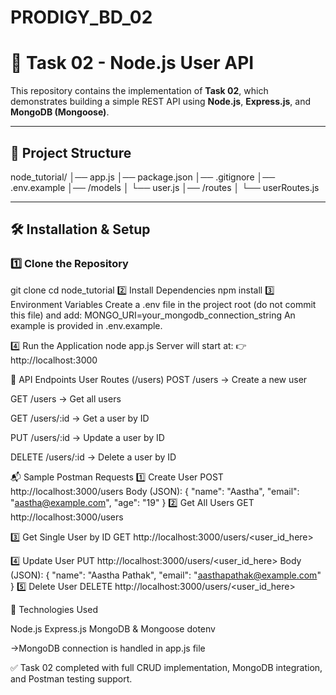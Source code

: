 # PRODIGY_BD_02

# 🚀 Task 02 - Node.js User API

This repository contains the implementation of **Task 02**, which demonstrates building a simple REST API using **Node.js**, **Express.js**, and **MongoDB (Mongoose)**.  

---

## 📂 Project Structure
node_tutorial/
│── app.js
│── package.json
│── .gitignore
│── .env.example
│── /models
│ └── user.js
│── /routes
│ └── userRoutes.js


---

## 🛠️ Installation & Setup

### 1️⃣ Clone the Repository
git clone <your-repo-url>
cd node_tutorial
2️⃣ Install Dependencies
npm install
3️⃣ Environment Variables
Create a .env file in the project root (do not commit this file) and add:
MONGO_URI=your_mongodb_connection_string
An example is provided in .env.example.

4️⃣ Run the Application
node app.js
Server will start at:
👉 http://localhost:3000

📌 API Endpoints
User Routes (/users)
POST /users → Create a new user

GET /users → Get all users

GET /users/:id → Get a user by ID

PUT /users/:id → Update a user by ID

DELETE /users/:id → Delete a user by ID

📬 Sample Postman Requests
1️⃣ Create User
POST http://localhost:3000/users
Body (JSON):
{
  "name": "Aastha",
  "email": "aastha@example.com",
  "age": "19"
}
2️⃣ Get All Users
GET http://localhost:3000/users

3️⃣ Get Single User by ID
GET http://localhost:3000/users/<user_id_here>

4️⃣ Update User
PUT http://localhost:3000/users/<user_id_here>
Body (JSON):
{
  "name": "Aastha Pathak",
  "email": "aasthapathak@example.com"
}
5️⃣ Delete User
DELETE http://localhost:3000/users/<user_id_here>

🧰 Technologies Used

Node.js
Express.js
MongoDB & Mongoose
dotenv

->MongoDB connection is handled in app.js file


✅ Task 02 completed with full CRUD implementation, MongoDB integration, and Postman testing support.


